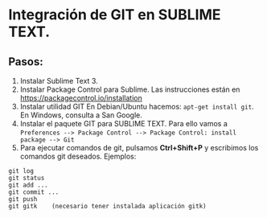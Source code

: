 # Integración de GIT en SUBLIME TEXT.

## Pasos:
1. Instalar Sublime Text 3.
2. Instalar Package Control para Sublime. 
Las instrucciones están en https://packagecontrol.io/installation
3. Instalar utilidad GIT
En Debian/Ubuntu hacemos: `apt-get install git`.
En Windows, consulta a San Google.
4. Instalar el paquete GIT para SUBLIME TEXT. Para ello vamos a `Preferences --> Package Control --> Package Control: install package --> Git`
5. Para ejecutar comandos de git, pulsamos **Ctrl+Shift+P** y escribimos los comandos git deseados. Ejemplos:
```
git log 
git status
git add ...
git commit ...
git push 
git gitk    (necesario tener instalada aplicación gitk)
```
